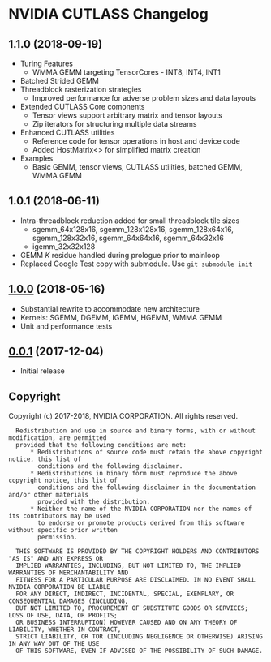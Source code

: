 # NVIDIA CUTLASS Changelog


## 1.1.0 (2018-09-19)
  * Turing Features
    * WMMA GEMM targeting TensorCores - INT8, INT4, INT1
  * Batched Strided GEMM
  * Threadblock rasterization strategies
    * Improved performance for adverse problem sizes and data layouts
  * Extended CUTLASS Core comonents
    * Tensor views support arbitrary matrix and tensor layouts
    * Zip iterators for structuring multiple data streams
  * Enhanced CUTLASS utilities
    * Reference code for tensor operations in host and device code
    * Added HostMatrix<> for simplified matrix creation
  * Examples
    * Basic GEMM, tensor views, CUTLASS utilities, batched GEMM, WMMA GEMM

## 1.0.1 (2018-06-11)

  * Intra-threadblock reduction added for small threadblock tile sizes
    * sgemm_64x128x16, sgemm_128x128x16, sgemm_128x64x16, sgemm_128x32x16, sgemm_64x64x16, sgemm_64x32x16
    * igemm_32x32x128
  * GEMM _K_ residue handled during prologue prior to mainloop
  * Replaced Google Test copy with submodule. Use `git submodule init`

## [1.0.0](https://github.com/NVIDIA/cutlass/commit/2028ebe120aab22bfd0b2baf8902d4c9627eb33f) (2018-05-16)

  * Substantial rewrite to accommodate new architecture
  * Kernels: SGEMM, DGEMM, IGEMM, HGEMM, WMMA GEMM
  * Unit and performance tests

## [0.0.1](https://github.com/NVIDIA/cutlass/commit/d08ba8ac46e2fa3f745e070c390182edb56b2e91) (2017-12-04)

  * Initial release


## Copyright

Copyright (c) 2017-2018, NVIDIA CORPORATION.  All rights reserved.

```
  Redistribution and use in source and binary forms, with or without modification, are permitted
  provided that the following conditions are met:
      * Redistributions of source code must retain the above copyright notice, this list of
        conditions and the following disclaimer.
      * Redistributions in binary form must reproduce the above copyright notice, this list of
        conditions and the following disclaimer in the documentation and/or other materials
        provided with the distribution.
      * Neither the name of the NVIDIA CORPORATION nor the names of its contributors may be used
        to endorse or promote products derived from this software without specific prior written
        permission.

  THIS SOFTWARE IS PROVIDED BY THE COPYRIGHT HOLDERS AND CONTRIBUTORS "AS IS" AND ANY EXPRESS OR
  IMPLIED WARRANTIES, INCLUDING, BUT NOT LIMITED TO, THE IMPLIED WARRANTIES OF MERCHANTABILITY AND
  FITNESS FOR A PARTICULAR PURPOSE ARE DISCLAIMED. IN NO EVENT SHALL NVIDIA CORPORATION BE LIABLE
  FOR ANY DIRECT, INDIRECT, INCIDENTAL, SPECIAL, EXEMPLARY, OR CONSEQUENTIAL DAMAGES (INCLUDING,
  BUT NOT LIMITED TO, PROCUREMENT OF SUBSTITUTE GOODS OR SERVICES; LOSS OF USE, DATA, OR PROFITS;
  OR BUSINESS INTERRUPTION) HOWEVER CAUSED AND ON ANY THEORY OF LIABILITY, WHETHER IN CONTRACT,
  STRICT LIABILITY, OR TOR (INCLUDING NEGLIGENCE OR OTHERWISE) ARISING IN ANY WAY OUT OF THE USE
  OF THIS SOFTWARE, EVEN IF ADVISED OF THE POSSIBILITY OF SUCH DAMAGE.
```

